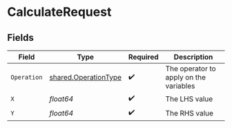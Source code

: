 # CalculateRequest


## Fields

| Field                                                               | Type                                                                | Required                                                            | Description                                                         |
| ------------------------------------------------------------------- | ------------------------------------------------------------------- | ------------------------------------------------------------------- | ------------------------------------------------------------------- |
| `Operation`                                                         | [shared.OperationType](../../../pkg/models/shared/operationtype.md) | :heavy_check_mark:                                                  | The operator to apply on the variables                              |
| `X`                                                                 | *float64*                                                           | :heavy_check_mark:                                                  | The LHS value                                                       |
| `Y`                                                                 | *float64*                                                           | :heavy_check_mark:                                                  | The RHS value                                                       |